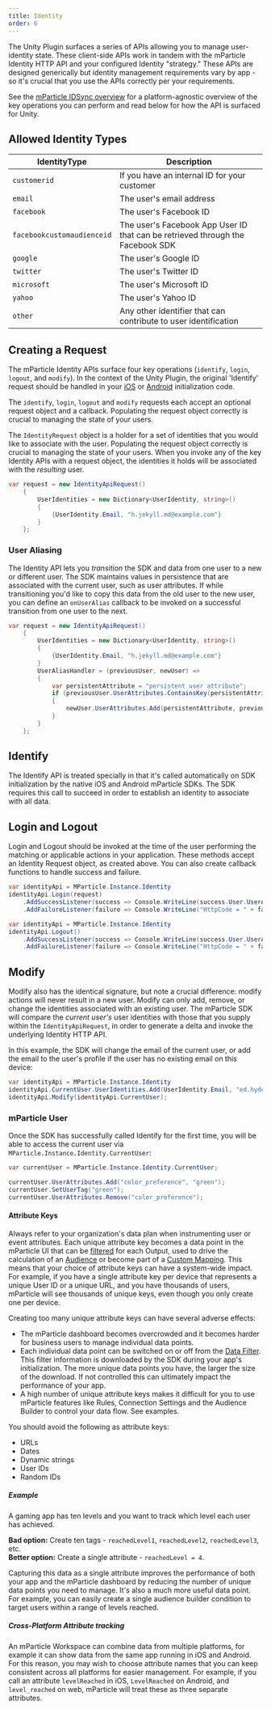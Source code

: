 ```yaml
---
title: Identity
order: 6
---
```


The Unity Plugin surfaces a series of APIs allowing you to manage user-identity state. These client-side APIs work in tandem with the mParticle Identity HTTP API and your configured Identity "strategy." These APIs are designed generically but identity management requirements vary by app - so it's crucial that you use the APIs correctly per your requirements.

See the [mParticle IDSync overview](/guides/idsync/introduction) for a platform-agnostic overview of the key operations you can perform and read below for how the API is surfaced for Unity. 

## Allowed Identity Types

| IdentityType    |   Description
|---|---|
| `customerid`     | If you have an internal ID for your customer |
| `email`          | The user's email address |
| `facebook`        | The user's Facebook ID |
| `facebookcustomaudienceid` | The user's Facebook App User ID that can be retrieved through the Facebook SDK |
| `google`         | The user's Google ID |
| `twitter`        | The user's Twitter ID |
| `microsoft`      | The user's Microsoft ID |
| `yahoo`         | The user's Yahoo ID |
| `other`          | Any other identifier that can contribute to user identification |

## Creating a Request

The mParticle Identity APIs surface four key operations (`identify`, `login`, `logout`, and `modify`). In the context of the Unity Plugin, the original 'Identify' request should be handled in your [iOS](/developers/sdk/ios/initialize-the-sdk) or [Android](/developers/sdk/android/initialize-the-sdk) initialization code.

The `identify`, `login`, `logout` and `modify` requests each accept an optional request object and a callback. Populating the request object correctly is crucial to managing the state of your users.

The `IdentityRequest` object is a holder for a set of identities that you would like to associate with the user. Populating the request object correctly is crucial to managing the state of your users. When you invoke any of the key Identity APIs with a request object, the identities it holds will be associated with the *resulting* user. 

```cs
var request = new IdentityApiRequest() 
	{
		UserIdentities = new Dictionary<UserIdentity, string>()
		{
			{UserIdentity.Email, "h.jekyll.md@example.com"}
		}
	};
```


### User Aliasing

The Identity API lets you *transition* the SDK and data from one user to a new or different user. The SDK maintains values in persistence that are associated with the current user, such as user attributes. If while transitioning you'd like to copy this data from the old user to the new user, you can define an `onUserAlias` callback to be invoked on a successful transition from one user to the next.

```cs
var request = new IdentityApiRequest() 
	{
		UserIdentities = new Dictionary<UserIdentity, string>()
		{
			{UserIdentity.Email, "h.jekyll.md@example.com"}
		}
		UserAliasHandler = (previousUser, newUser) =>
		{
            var persistentAttribute = "persistent user attribute";
            if (previousUser.UserAttributes.ContainsKey(persistentAttribute))
            {
                newUser.UserAttributes.Add(persistentAttribute, previousUser.UserAttributes.GetValueOrDefault(persistentAttribute));
            }
		}
	};
```

## Identify

The Identify API is treated specially in that it's called automatically on SDK initialization by the native iOS and Android mParticle SDKs. The SDK requires this call to succeed in order to establish an identity to associate with all data. 

## Login and Logout

Login and Logout should be invoked at the time of the user performing the matching or applicable actions in your application. These methods accept an Identity Request object, as created above. You can also create callback functions to handle success and failure.

```cs
var identityApi = MParticle.Instance.Identity
identityApi.Login(request)
    .AddSuccessListener(success => Console.WriteLine(success.User.UserAttributes))
    .AddFailureListener(failure => Console.WriteLine("HttpCode = " + failure.HttpCode + "/nErrors = " + failure.Errors));
```

```cs
var identityApi = MParticle.Instance.Identity
identityApi.Logout()
    .AddSuccessListener(success => Console.WriteLine(success.User.UserAttributes))
    .AddFailureListener(failure => Console.WriteLine("HttpCode = " + failure.HttpCode + "/nErrors = " + failure.Errors));
```

## Modify

Modify also has the identical signature, but note a crucial difference: modify actions will never result in a new user. Modify can only add, remove, or change the identities associated with an existing user. The mParticle SDK will compare the *current user's* user identities with those that you supply within the `IdentityApiRequest`, in order to generate a delta and invoke the underlying Identity HTTP API.

In this example, the SDK will change the email of the current user, or add the email to the user's profile if the user has no existing email on this device:

```cs
var identityApi = MParticle.Instance.Identity
identityApi.CurrentUser.UserIdentities.Add(UserIdentity.Email, "ed.hyde@example.com");
identityApi.Modify(identityApi.CurrentUser);
```

### mParticle User

Once the SDK has successfully called Identify for the first time, you will be able to access the current user via `MParticle.Instance.Identity.CurrentUser`:

```cs
var currentUser = MParticle.Instance.Identity.CurrentUser;

currentUser.UserAttributes.Add("color_preference", "green");
currentUser.SetUserTag("green");
currentUser.UserAttributes.Remove("color_preference");
```

#### Attribute Keys

Always refer to your organization's data plan when instrumenting user or event attributes. Each unique attribute key becomes a data point in the mParticle UI that can be [filtered](/guides/platform-guide/data-filter) for each Output, used to drive the calculation of an [Audience](/guides/platform-guide/audiences#specify-audience-criteria) or become part of a [Custom Mapping](/guides/platform-guide/connections#custom-mappings). This means that your choice of attribute keys can have a system-wide impact. For example, if you have a single attribute key per device that represents a unique User ID or a unique URL, and you have thousands of users, mParticle will see thousands of unique keys, even though you only create one per device.

Creating too many unique attribute keys can have several adverse effects:

* The mParticle dashboard becomes overcrowded and it becomes harder for business users to manage individual data points.
* Each individual data point can be switched on or off from the [Data Filter](/guides/platform-guide/data-filter). This filter information is downloaded by the SDK during your app's initialization. The more unique data points you have, the larger the size of the download. If not controlled this can ultimately impact the performance of your app.
* A high number of unique attribute keys makes it difficult for you to use mParticle features like Rules, Connection Settings and the Audience Builder to control your data flow. See examples.

You should avoid the following as attribute keys:

* URLs
* Dates
* Dynamic strings
* User IDs
* Random IDs

##### Example

A gaming app has ten levels and you want to track which level each user has achieved.

**Bad option:** Create ten tags - `reachedLevel1`, `reachedLevel2`, `reachedLevel3`, etc.  
**Better option:** Create a single attribute - `reachedLevel = 4`.

Capturing this data as a single attribute improves the performance of both your app and the mParticle dashboard by reducing the number of unique data points you need to manage. It's also a much more useful data point. For example, you can easily create a single audience builder condition to target users within a range of levels reached.

##### Cross-Platform Attribute tracking

An mParticle Workspace can combine data from multiple platforms, for example it can show data from the same app running in iOS and Android. For this reason, you may wish to choose attribute names that you can keep consistent across all platforms for easier management. For example, if you call an attribute `levelReached` in iOS, `LevelReached` on Android, and `level_reached` on web, mParticle will treat these as three separate attributes.


